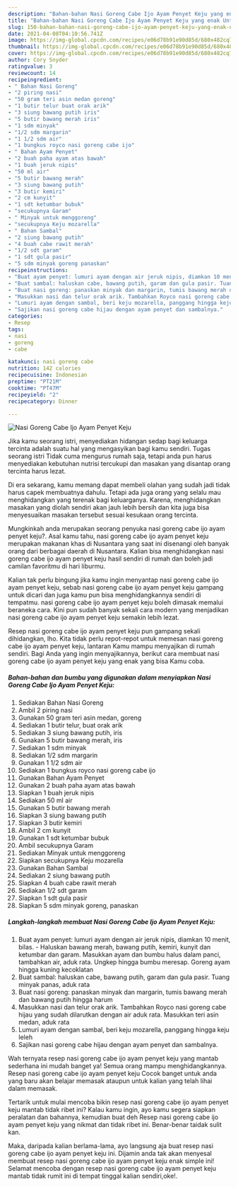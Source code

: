 ```yaml
---
description: "Bahan-bahan Nasi Goreng Cabe Ijo Ayam Penyet Keju yang enak Untuk Jualan"
title: "Bahan-bahan Nasi Goreng Cabe Ijo Ayam Penyet Keju yang enak Untuk Jualan"
slug: 150-bahan-bahan-nasi-goreng-cabe-ijo-ayam-penyet-keju-yang-enak-untuk-jualan
date: 2021-04-08T04:10:56.741Z
image: https://img-global.cpcdn.com/recipes/e06d78b91e90d85d/680x482cq70/nasi-goreng-cabe-ijo-ayam-penyet-keju-foto-resep-utama.jpg
thumbnail: https://img-global.cpcdn.com/recipes/e06d78b91e90d85d/680x482cq70/nasi-goreng-cabe-ijo-ayam-penyet-keju-foto-resep-utama.jpg
cover: https://img-global.cpcdn.com/recipes/e06d78b91e90d85d/680x482cq70/nasi-goreng-cabe-ijo-ayam-penyet-keju-foto-resep-utama.jpg
author: Cory Snyder
ratingvalue: 3
reviewcount: 14
recipeingredient:
- " Bahan Nasi Goreng"
- "2 piring nasi"
- "50 gram teri asin medan goreng"
- "1 butir telur buat orak arik"
- "3 siung bawang putih iris"
- "5 butir bawang merah iris"
- "1 sdm minyak"
- "1/2 sdm margarin"
- "1 1/2 sdm air"
- "1 bungkus royco nasi goreng cabe ijo"
- " Bahan Ayam Penyet"
- "2 buah paha ayam atas bawah"
- "1 buah jeruk nipis"
- "50 ml air"
- "5 butir bawang merah"
- "3 siung bawang putih"
- "3 butir kemiri"
- "2 cm kunyit"
- "1 sdt ketumbar bubuk"
- "secukupnya Garam"
- " Minyak untuk menggoreng"
- "secukupnya Keju mozarella"
- " Bahan Sambal"
- "2 siung bawang putih"
- "4 buah cabe rawit merah"
- "1/2 sdt garam"
- "1 sdt gula pasir"
- "5 sdm minyak goreng panaskan"
recipeinstructions:
- "Buat ayam penyet: lumuri ayam dengan air jeruk nipis, diamkan 10 menit, bilas.  Haluskan bawang merah, bawang putih, kemiri, kunyit dan ketumbar dan garam. Masukkan ayam dan bumbu halus dalam panci, tambahkan air, aduk rata. Ungkep hingga bumbu meresap. Goreng ayam hingga kuning kecoklatan"
- "Buat sambal: haluskan cabe, bawang putih, garam dan gula pasir. Tuang minyak panas, aduk rata"
- "Buat nasi goreng: panaskan minyak dan margarin, tumis bawang merah dan bawang putih hingga harum"
- "Masukkan nasi dan telur orak arik. Tambahkan Royco nasi goreng cabe hijau yang sudah dilarutkan dengan air aduk rata. Masukkan teri asin medan, aduk rata"
- "Lumuri ayam dengan sambal, beri keju mozarella, panggang hingga keju leleh"
- "Sajikan nasi goreng cabe hijau dengan ayam penyet dan sambalnya."
categories:
- Resep
tags:
- nasi
- goreng
- cabe

katakunci: nasi goreng cabe 
nutrition: 142 calories
recipecuisine: Indonesian
preptime: "PT21M"
cooktime: "PT47M"
recipeyield: "2"
recipecategory: Dinner

---
```



![Nasi Goreng Cabe Ijo Ayam Penyet Keju](https://img-global.cpcdn.com/recipes/e06d78b91e90d85d/680x482cq70/nasi-goreng-cabe-ijo-ayam-penyet-keju-foto-resep-utama.jpg)

Jika kamu seorang istri, menyediakan hidangan sedap bagi keluarga tercinta adalah suatu hal yang mengasyikan bagi kamu sendiri. Tugas seorang istri Tidak cuma mengurus rumah saja, tetapi anda pun harus menyediakan kebutuhan nutrisi tercukupi dan masakan yang disantap orang tercinta harus lezat.

Di era  sekarang, kamu memang dapat membeli olahan yang sudah jadi tidak harus capek membuatnya dahulu. Tetapi ada juga orang yang selalu mau menghidangkan yang terenak bagi keluarganya. Karena, menghidangkan masakan yang diolah sendiri akan jauh lebih bersih dan kita juga bisa menyesuaikan masakan tersebut sesuai kesukaan orang tercinta. 



Mungkinkah anda merupakan seorang penyuka nasi goreng cabe ijo ayam penyet keju?. Asal kamu tahu, nasi goreng cabe ijo ayam penyet keju merupakan makanan khas di Nusantara yang saat ini disenangi oleh banyak orang dari berbagai daerah di Nusantara. Kalian bisa menghidangkan nasi goreng cabe ijo ayam penyet keju hasil sendiri di rumah dan boleh jadi camilan favoritmu di hari liburmu.

Kalian tak perlu bingung jika kamu ingin menyantap nasi goreng cabe ijo ayam penyet keju, sebab nasi goreng cabe ijo ayam penyet keju gampang untuk dicari dan juga kamu pun bisa menghidangkannya sendiri di tempatmu. nasi goreng cabe ijo ayam penyet keju boleh dimasak memalui beraneka cara. Kini pun sudah banyak sekali cara modern yang menjadikan nasi goreng cabe ijo ayam penyet keju semakin lebih lezat.

Resep nasi goreng cabe ijo ayam penyet keju pun gampang sekali dihidangkan, lho. Kita tidak perlu repot-repot untuk memesan nasi goreng cabe ijo ayam penyet keju, lantaran Kamu mampu menyajikan di rumah sendiri. Bagi Anda yang ingin menyajikannya, berikut cara membuat nasi goreng cabe ijo ayam penyet keju yang enak yang bisa Kamu coba.

<!--inarticleads1-->

##### Bahan-bahan dan bumbu yang digunakan dalam menyiapkan Nasi Goreng Cabe Ijo Ayam Penyet Keju:

1. Sediakan  Bahan Nasi Goreng
1. Ambil 2 piring nasi
1. Gunakan 50 gram teri asin medan, goreng
1. Sediakan 1 butir telur, buat orak arik
1. Sediakan 3 siung bawang putih, iris
1. Gunakan 5 butir bawang merah, iris
1. Sediakan 1 sdm minyak
1. Sediakan 1/2 sdm margarin
1. Gunakan 1 1/2 sdm air
1. Sediakan 1 bungkus royco nasi goreng cabe ijo
1. Gunakan  Bahan Ayam Penyet
1. Gunakan 2 buah paha ayam atas bawah
1. Siapkan 1 buah jeruk nipis
1. Sediakan 50 ml air
1. Gunakan 5 butir bawang merah
1. Siapkan 3 siung bawang putih
1. Siapkan 3 butir kemiri
1. Ambil 2 cm kunyit
1. Gunakan 1 sdt ketumbar bubuk
1. Ambil secukupnya Garam
1. Sediakan  Minyak untuk menggoreng
1. Siapkan secukupnya Keju mozarella
1. Gunakan  Bahan Sambal
1. Sediakan 2 siung bawang putih
1. Siapkan 4 buah cabe rawit merah
1. Sediakan 1/2 sdt garam
1. Siapkan 1 sdt gula pasir
1. Siapkan 5 sdm minyak goreng, panaskan




<!--inarticleads2-->

##### Langkah-langkah membuat Nasi Goreng Cabe Ijo Ayam Penyet Keju:

1. Buat ayam penyet: lumuri ayam dengan air jeruk nipis, diamkan 10 menit, bilas.  - Haluskan bawang merah, bawang putih, kemiri, kunyit dan ketumbar dan garam. Masukkan ayam dan bumbu halus dalam panci, tambahkan air, aduk rata. Ungkep hingga bumbu meresap. Goreng ayam hingga kuning kecoklatan
1. Buat sambal: haluskan cabe, bawang putih, garam dan gula pasir. Tuang minyak panas, aduk rata
1. Buat nasi goreng: panaskan minyak dan margarin, tumis bawang merah dan bawang putih hingga harum
1. Masukkan nasi dan telur orak arik. Tambahkan Royco nasi goreng cabe hijau yang sudah dilarutkan dengan air aduk rata. Masukkan teri asin medan, aduk rata
1. Lumuri ayam dengan sambal, beri keju mozarella, panggang hingga keju leleh
1. Sajikan nasi goreng cabe hijau dengan ayam penyet dan sambalnya.




Wah ternyata resep nasi goreng cabe ijo ayam penyet keju yang mantab sederhana ini mudah banget ya! Semua orang mampu menghidangkannya. Resep nasi goreng cabe ijo ayam penyet keju Cocok banget untuk anda yang baru akan belajar memasak ataupun untuk kalian yang telah lihai dalam memasak.

Tertarik untuk mulai mencoba bikin resep nasi goreng cabe ijo ayam penyet keju mantab tidak ribet ini? Kalau kamu ingin, ayo kamu segera siapkan peralatan dan bahannya, kemudian buat deh Resep nasi goreng cabe ijo ayam penyet keju yang nikmat dan tidak ribet ini. Benar-benar taidak sulit kan. 

Maka, daripada kalian berlama-lama, ayo langsung aja buat resep nasi goreng cabe ijo ayam penyet keju ini. Dijamin anda tak akan menyesal membuat resep nasi goreng cabe ijo ayam penyet keju enak simple ini! Selamat mencoba dengan resep nasi goreng cabe ijo ayam penyet keju mantab tidak rumit ini di tempat tinggal kalian sendiri,oke!.

